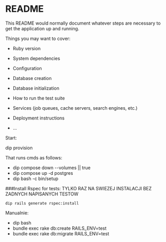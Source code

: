 # README

This README would normally document whatever steps are necessary to get the
application up and running.

Things you may want to cover:

* Ruby version

* System dependencies

* Configuration

* Database creation

* Database initialization

* How to run the test suite

* Services (job queues, cache servers, search engines, etc.)

* Deployment instructions

* ...

Start: 

dip provision 

That runs cmds as follows:
  - dip compose down --volumes || true
  - dip compose up -d postgres
  - dip bash -c bin/setup

###Install Rspec for tests: TYLKO RAZ NA SWIEZEJ INSTALACJI BEZ ZADNYCH NAPISANYCH TESTOW

    dip rails generate rspec:install
    
Manualnie:
  - dip bash
  - bundle exec rake db:create RAILS_ENV=test
  - bundle exec rake db:migrate RAILS_ENV=test